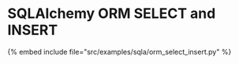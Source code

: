 # SQLAlchemy ORM SELECT and INSERT

{% embed include file="src/examples/sqla/orm_select_insert.py" %}
